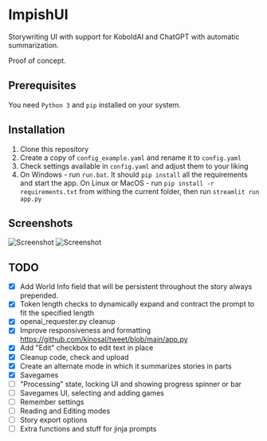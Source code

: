 # ImpishUI
Storywriting UI with support for KoboldAI and ChatGPT with automatic summarization.

Proof of concept.

## Prerequisites

You need `Python 3` and `pip` installed on your system.

## Installation

1. Clone this repository
2. Create a copy of `config_example.yaml` and rename it to `config.yaml`
3. Check settings available in `config.yaml` and adjust them to your liking
4. On Windows - run `run.bat`. It should `pip install` all the requirements and start the app.
   On Linux or MacOS - run `pip install -r requirements.txt` from withing the current folder, then run `streamlit run app.py`


## Screenshots

![Screenshot](https://media.discordapp.net/attachments/874894021821087745/1090666325870919680/image.png?width=1920&height=837)
![Screenshot](https://media.discordapp.net/attachments/874894021821087745/1090667034041405470/image.png?width=1786&height=905)

## TODO

- [x] Add World Info field that will be persistent throughout the story always prepended.
- [x] Token length checks to dynamically expand and contract the prompt to fit the specified length
- [x] openai_requester.py cleanup
- [x] Improve responsiveness and formatting https://github.com/kinosal/tweet/blob/main/app.py
- [x] Add "Edit" checkbox to edit text in place
- [x] Cleanup code, check and upload
- [x] Create an alternate mode in which it summarizes stories in parts
- [x] Savegames
- [ ] "Processing" state, locking UI and showing progress spinner or bar
- [ ] Savegames UI, selecting and adding games
- [ ] Remember settings
- [ ] Reading and Editing modes
- [ ] Story export options
- [ ] Extra functions and stuff for jinja prompts